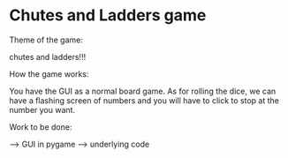 # Chutes and Ladders game

Theme of the game:

chutes and ladders!!!

How the game works:

You have the GUI as a normal board game. As for rolling the dice, we can have a flashing screen of numbers and you will have to click to stop at the number you want. 

Work to be done:

--> GUI in pygame
--> underlying code


